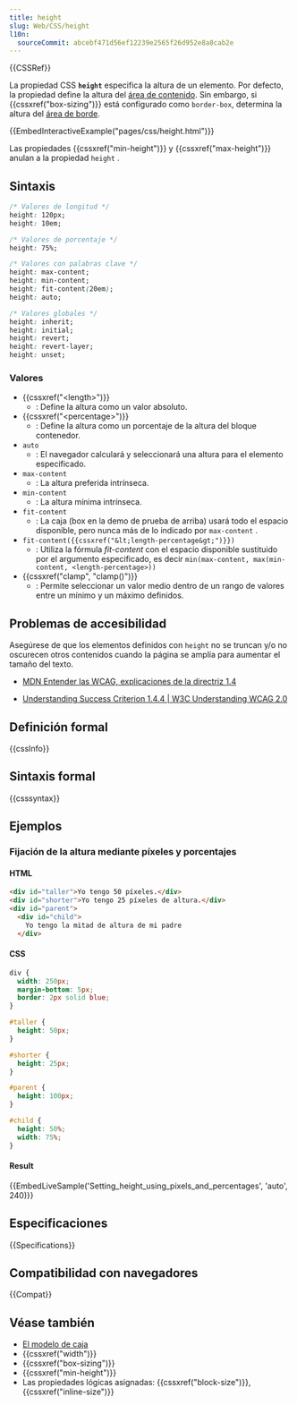 ```yaml
---
title: height
slug: Web/CSS/height
l10n:
  sourceCommit: abcebf471d56ef12239e2565f26d952e8a8cab2e
---
```

{{CSSRef}}

La propiedad CSS **`height`** especifica la altura de un elemento. Por defecto, la propiedad define la altura del [área de contenido](/es/docs/Web/CSS/CSS_Box_Model/Introduction_to_the_CSS_box_model#content_area). Sin embargo, si {{cssxref("box-sizing")}} está configurado como `border-box`, determina la altura del [área de borde](/es/docs/Web/CSS/CSS_Box_Model/Introduction_to_the_CSS_box_model#border_area).

{{EmbedInteractiveExample("pages/css/height.html")}}

Las propiedades {{cssxref("min-height")}} y {{cssxref("max-height")}} anulan a la propiedad `height` .

## Sintaxis

```css
/* Valores de longitud */
height: 120px;
height: 10em;

/* Valores de porcentaje */
height: 75%;

/* Valores con palabras clave */
height: max-content;
height: min-content;
height: fit-content(20em);
height: auto;

/* Valores globales */
height: inherit;
height: initial;
height: revert;
height: revert-layer;
height: unset;
```

### Valores

- {{cssxref("&lt;length&gt;")}}
  - : Define la altura como un valor absoluto.
- {{cssxref("&lt;percentage&gt;")}}
  - : Define la altura como un porcentaje de la altura del bloque contenedor.
- `auto`
  - : El navegador calculará y seleccionará una altura para el elemento especificado.
- `max-content`
  - : La altura preferida intrínseca.
- `min-content`
  - : La altura mínima intrínseca.
- `fit-content`
  - : La caja (box en la demo de prueba de arriba) usará todo el espacio disponible, pero nunca más de lo indicado por `max-content` .
- `fit-content({{cssxref("&lt;length-percentage&gt;")}})`
  - : Utiliza la fórmula _fit-content_ con el espacio disponible sustituido por el argumento especificado, es decir `min(max-content, max(min-content, <length-percentage>))`
- {{cssxref("clamp", "clamp()")}}
  - : Permite seleccionar un valor medio dentro de un rango de valores entre un mínimo y un máximo definidos.

## Problemas de accesibilidad

Asegúrese de que los elementos definidos con `height` no se truncan y/o no oscurecen otros contenidos cuando la página se amplía para aumentar el tamaño del texto.

- [MDN Entender las WCAG, explicaciones de la directriz 1.4](/es/docs/Web/Accessibility/Understanding_WCAG/Perceivable#guideline_1.4_make_it_easier_for_users_to_see_and_hear_content_including_separating_foreground_from_background)

- [Understanding Success Criterion 1.4.4 | W3C Understanding WCAG 2.0](https://www.w3.org/TR/UNDERSTANDING-WCAG20/visual-audio-contrast-scale.html)

## Definición formal

{{cssInfo}}

## Sintaxis formal

{{csssyntax}}

## Ejemplos

### Fijación de la altura mediante píxeles y porcentajes

#### HTML

```html
<div id="taller">Yo tengo 50 píxeles.</div>
<div id="shorter">Yo tengo 25 píxeles de altura.</div>
<div id="parent">
  <div id="child">
    Yo tengo la mitad de altura de mi padre
  </div>
```

#### CSS

```css
div {
  width: 250px;
  margin-bottom: 5px;
  border: 2px solid blue;
}

#taller {
  height: 50px;
}

#shorter {
  height: 25px;
}

#parent {
  height: 100px;
}

#child {
  height: 50%;
  width: 75%;
}
```

#### Result

{{EmbedLiveSample('Setting_height_using_pixels_and_percentages', 'auto', 240)}}

## Especificaciones

{{Specifications}}

## Compatibilidad con navegadores

{{Compat}}

## Véase también

- [El modelo de caja](
  /es/docs/Web/CSS/CSS_Box_Model/Introduction_to_the_CSS_box_model
  )
- {{cssxref("width")}}
- {{cssxref("box-sizing")}}
- {{cssxref("min-height")}}
- Las propiedades lógicas asignadas: {{cssxref("block-size")}},
  {{cssxref("inline-size")}}
